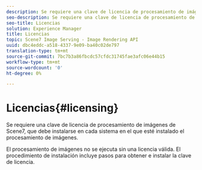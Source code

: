 ```yaml
---
description: Se requiere una clave de licencia de procesamiento de imágenes de Scene7, que debe instalarse en cada sistema en el que esté instalado el procesamiento de imágenes.
seo-description: Se requiere una clave de licencia de procesamiento de imágenes de Scene7, que debe instalarse en cada sistema en el que esté instalado el procesamiento de imágenes.
seo-title: Licencias
solution: Experience Manager
title: Licencias
topic: Scene7 Image Serving - Image Rendering API
uuid: dbc4eddc-a518-4337-9e09-ba40c02de797
translation-type: tm+mt
source-git-commit: 7bc7b3a86fbcdc57cfdc31745fae3afc06e44b15
workflow-type: tm+mt
source-wordcount: '0'
ht-degree: 0%

---
```



# Licencias{#licensing}

Se requiere una clave de licencia de procesamiento de imágenes de Scene7, que debe instalarse en cada sistema en el que esté instalado el procesamiento de imágenes.

El procesamiento de imágenes no se ejecuta sin una licencia válida. El procedimiento de instalación incluye pasos para obtener e instalar la clave de licencia.
